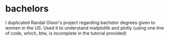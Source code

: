 # bachelors
I duplicated Randal Olson's project regarding bachelor degrees given to women in the US. Used it to understand matplotlib and plotly (using one line of code, which, btw, is incomplete in the tutorial provided)
